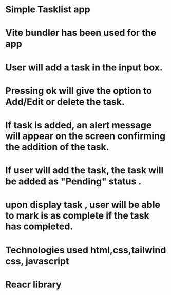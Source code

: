 # Simple Tasklist app
# Vite bundler has been used for the app
# User will add a task in the input box.
# Pressing ok will give the option to Add/Edit or delete the task.
# If task is added, an alert message will appear on the screen confirming the addition of the task.
# If user will add the task, the task will be added as "Pending" status .
# upon display task , user will be able to mark is as complete if the task has completed.
# Technologies used html,css,tailwind css, javascript
# Reacr library
